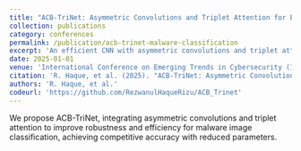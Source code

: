 ```yaml
---
title: "ACB-TriNet: Asymmetric Convolutions and Triplet Attention for Effective Malware Classification"
collection: publications
category: conferences
permalink: /publication/acb-trinet-malware-classification
excerpt: 'An efficient CNN with asymmetric convolutions and triplet attention for malware image classification.'
date: 2025-01-01
venue: 'International Conference on Emerging Trends in Cybersecurity (ICETCS 2025, UK) — Accepted'
citation: 'R. Haque, et al. (2025). "ACB-TriNet: Asymmetric Convolutions and Triplet Attention for Effective Malware Classification." In Proceedings of ICETCS 2025.'
authors: 'R. Haque, et al.'
codeurl: 'https://github.com/RezwanulHaqueRizu/ACB_Trinet'
---
```


We propose ACB-TriNet, integrating asymmetric convolutions and triplet attention to improve robustness and efficiency for malware image classification, achieving competitive accuracy with reduced parameters.

